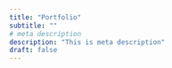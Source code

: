 ```yaml
---
title: "Portfolio"
subtitle: ""
# meta description
description: "This is meta description"
draft: false
---
```

